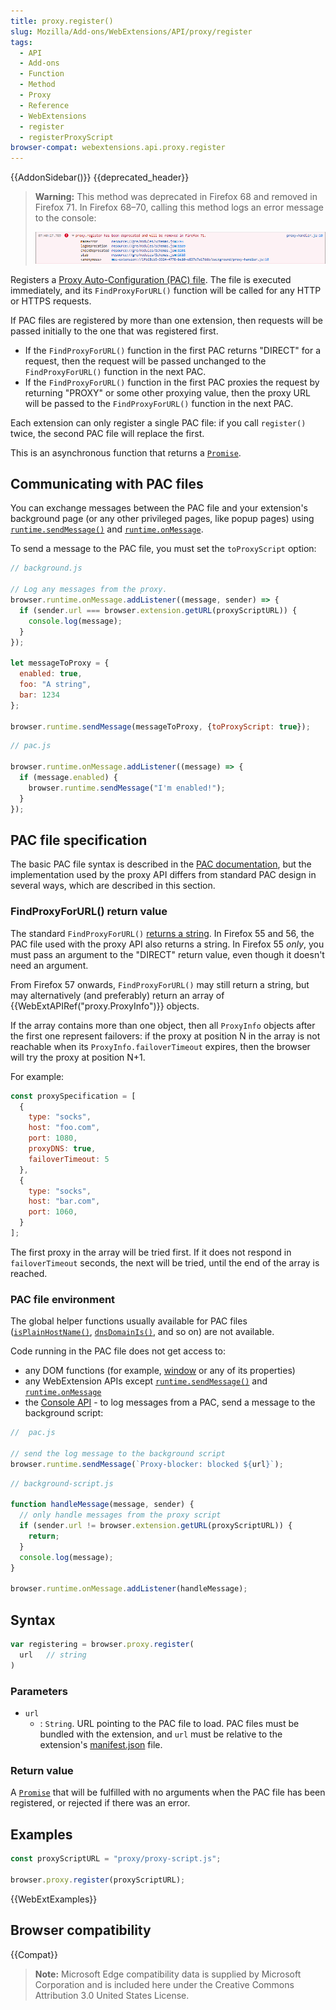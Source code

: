 ```yaml
---
title: proxy.register()
slug: Mozilla/Add-ons/WebExtensions/API/proxy/register
tags:
  - API
  - Add-ons
  - Function
  - Method
  - Proxy
  - Reference
  - WebExtensions
  - register
  - registerProxyScript
browser-compat: webextensions.api.proxy.register
---
```

{{AddonSidebar()}} {{deprecated_header}}

> **Warning:** This method was deprecated in Firefox 68 and removed in Firefox 71. In Firefox 68–70, calling this method logs an error message to the console:
>
> ![](proxy_register_warning.png)

Registers a [Proxy Auto-Configuration (PAC) file](/en-US/docs/Web/HTTP/Proxy_servers_and_tunneling/Proxy_Auto-Configuration_PAC_file). The file is executed immediately, and its `FindProxyForURL()` function will be called for any HTTP or HTTPS requests.

If PAC files are registered by more than one extension, then requests will be passed initially to the one that was registered first.

- If the `FindProxyForURL()` function in the first PAC returns "DIRECT" for a request, then the request will be passed unchanged to the `FindProxyForURL()` function in the next PAC.
- If the `FindProxyForURL()` function in the first PAC proxies the request by returning "PROXY" or some other proxying value, then the proxy URL will be passed to the `FindProxyForURL()` function in the next PAC.

Each extension can only register a single PAC file: if you call `register()` twice, the second PAC file will replace the first.

This is an asynchronous function that returns a [`Promise`](/en-US/docs/Web/JavaScript/Reference/Global_Objects/Promise).

## Communicating with PAC files

You can exchange messages between the PAC file and your extension's background page (or any other privileged pages, like popup pages) using [`runtime.sendMessage()`](/en-US/docs/Mozilla/Add-ons/WebExtensions/API/runtime/sendMessage) and [`runtime.onMessage`](/en-US/docs/Mozilla/Add-ons/WebExtensions/API/runtime/onMessage).

To send a message to the PAC file, you must set the `toProxyScript` option:

```js
// background.js

// Log any messages from the proxy.
browser.runtime.onMessage.addListener((message, sender) => {
  if (sender.url === browser.extension.getURL(proxyScriptURL)) {
    console.log(message);
  }
});

let messageToProxy = {
  enabled: true,
  foo: "A string",
  bar: 1234
};

browser.runtime.sendMessage(messageToProxy, {toProxyScript: true});
```

```js
// pac.js

browser.runtime.onMessage.addListener((message) => {
  if (message.enabled) {
    browser.runtime.sendMessage("I'm enabled!");
  }
});
```

## PAC file specification

The basic PAC file syntax is described in the [PAC documentation](/en-US/docs/Web/HTTP/Proxy_servers_and_tunneling/Proxy_Auto-Configuration_PAC_file), but the implementation used by the proxy API differs from standard PAC design in several ways, which are described in this section.

### FindProxyForURL() return value

The standard `FindProxyForURL()` [returns a string](/en-US/docs/Web/HTTP/Proxy_servers_and_tunneling/Proxy_Auto-Configuration_PAC_file#return_value_format). In Firefox 55 and 56, the PAC file used with the proxy API also returns a string. In Firefox 55 _only_, you must pass an argument to the "DIRECT" return value, even though it doesn't need an argument.

From Firefox 57 onwards, `FindProxyForURL()` may still return a string, but may alternatively (and preferably) return an array of {{WebExtAPIRef("proxy.ProxyInfo")}} objects.

If the array contains more than one object, then all `ProxyInfo` objects after the first one represent failovers: if the proxy at position N in the array is not reachable when its `ProxyInfo.failoverTimeout` expires, then the browser will try the proxy at position N+1.

For example:

```js
const proxySpecification = [
  {
    type: "socks",
    host: "foo.com",
    port: 1080,
    proxyDNS: true,
    failoverTimeout: 5
  },
  {
    type: "socks",
    host: "bar.com",
    port: 1060,
  }
];
```

The first proxy in the array will be tried first. If it does not respond in `failoverTimeout` seconds, the next will be tried, until the end of the array is reached.

### PAC file environment

The global helper functions usually available for PAC files ([`isPlainHostName()`](</en-US/docs/Web/HTTP/Proxy_servers_and_tunneling/Proxy_Auto-Configuration_PAC_file#isplainhostname()_2>), [`dnsDomainIs()`](</en-US/docs/Web/HTTP/Proxy_servers_and_tunneling/Proxy_Auto-Configuration_PAC_file#dnsdomainis()>), and so on) are not available.

Code running in the PAC file does not get access to:

- any DOM functions (for example, [window](/en-US/docs/Web/API/Window) or any of its properties)
- any WebExtension APIs except [`runtime.sendMessage()`](/en-US/docs/Mozilla/Add-ons/WebExtensions/API/runtime/sendMessage) and [`runtime.onMessage`](/en-US/docs/Mozilla/Add-ons/WebExtensions/API/runtime/onMessage)
- the [Console API](/en-US/docs/Web/API/console) - to log messages from a PAC, send a message to the background script:

```js
//  pac.js

// send the log message to the background script
browser.runtime.sendMessage(`Proxy-blocker: blocked ${url}`);
```

```js
// background-script.js

function handleMessage(message, sender) {
  // only handle messages from the proxy script
  if (sender.url != browser.extension.getURL(proxyScriptURL)) {
    return;
  }
  console.log(message);
}

browser.runtime.onMessage.addListener(handleMessage);
```

## Syntax

```js
var registering = browser.proxy.register(
  url   // string
)
```

### Parameters

- `url`
  - : `String`. URL pointing to the PAC file to load. PAC files must be bundled with the extension, and `url` must be relative to the extension's [manifest.json](/en-US/docs/Mozilla/Add-ons/WebExtensions/manifest.json) file.

### Return value

A [`Promise`](/en-US/docs/Web/JavaScript/Reference/Global_Objects/Promise) that will be fulfilled with no arguments when the PAC file has been registered, or rejected if there was an error.

## Examples

```js
const proxyScriptURL = "proxy/proxy-script.js";

browser.proxy.register(proxyScriptURL);
```

{{WebExtExamples}}

## Browser compatibility

{{Compat}}

> **Note:** Microsoft Edge compatibility data is supplied by Microsoft Corporation and is included here under the Creative Commons Attribution 3.0 United States License.
